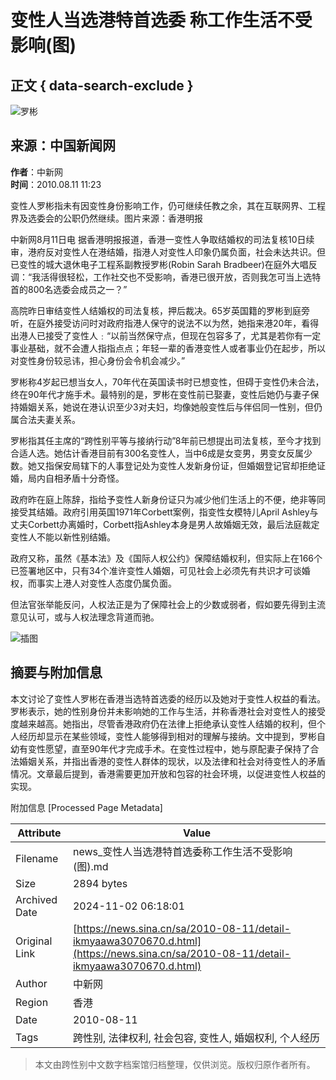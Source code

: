 # 变性人当选港特首选委 称工作生活不受影响(图)

## 正文 { data-search-exclude }


![罗彬](//n.sinaimg.cn/sinakd10200/360/w180h180/20221208/9a5e-68863e2aa95fcb69c00720aa3d256d64.jpg)

## 来源：中国新闻网

**作者**：中新网  
**时间**：2010.08.11 11:23

变性人罗彬指未有因变性身份影响工作，仍可继续任教之余，其在互联网界、工程界及选委会的公职仍然继续。图片来源：香港明报

中新网8月11日电 据香港明报报道，香港一变性人争取结婚权的司法复核10日续审，港府反对变性人在港结婚，指港人对变性人印象仍属负面，社会未达共识。但已变性的城大退休电子工程系副教授罗彬(Robin Sarah Bradbeer)在庭外大唱反调：“我活得很轻松，工作社交也不受影响，香港已很开放，否则我怎可当上选特首的800名选委会成员之一？”

高院昨日审结变性人结婚权的司法复核，押后裁决。65岁英国籍的罗彬到庭旁听，在庭外接受访问时对政府指港人保守的说法不以为然，她指来港20年，看得出港人已接受了变性人﹕“以前当然保守点，但现在包容多了，尤其是若你有一定事业基础，就不会遭人指指点点；年轻一辈的香港变性人或者事业仍在起步，所以对变性身份较忌讳，担心身份会令机会减少。”

罗彬称4岁起已想当女人，70年代在英国读书时已想变性，但碍于变性仍未合法，终在90年代才施手术。最特别的是，罗彬在变性前已娶妻，变性后她仍与妻子保持婚姻关系，她说在港认识至少3对夫妇，均像她般变性后与伴侣同一性别，但仍属合法夫妻关系。

罗彬指其任主席的“跨性别平等与接纳行动”8年前已想提出司法复核，至今才找到合适人选。她估计香港目前有300名变性人，当中6成是女变男，男变女反属少数。她又指保安局辖下的人事登记处为变性人发新身份证，但婚姻登记官却拒绝证婚，局内自相矛盾十分奇怪。

政府昨在庭上陈辞，指给予变性人新身份证只为减少他们生活上的不便，绝非等同接受其结婚。政府引用英国1971年Corbett案例，指变性女模特儿April Ashley与丈夫Corbett办离婚时，Corbett指Ashley本身是男人故婚姻无效，最后法庭裁定变性人不能以新性别结婚。

政府又称，虽然《基本法》及《国际人权公约》保障结婚权利，但实际上在166个已签署地区中，只有34个准许变性人婚姻，可见社会上必须先有共识才可谈婚权，而事实上港人对变性人态度仍属负面。

但法官张举能反问，人权法正是为了保障社会上的少数或弱者，假如要先得到主流意见认可，或与人权法理念背道而驰。

![插图](//n.sinaimg.cn/default/2fb77759/20151125/320X320.png)

## 摘要与附加信息

<!-- tcd_abstract -->
本文讨论了变性人罗彬在香港当选特首选委的经历以及她对于变性人权益的看法。罗彬表示，她的性别身份并未影响她的工作与生活，并称香港社会对变性人的接受度越来越高。她指出，尽管香港政府仍在法律上拒绝承认变性人结婚的权利，但个人经历却显示在某些领域，变性人能够得到相对的理解与接纳。文中提到，罗彬自幼有变性愿望，直至90年代才完成手术。在变性过程中，她与原配妻子保持了合法婚姻关系，并指出香港的变性人群体的现状，以及法律和社会对待变性人的矛盾情况。文章最后提到，香港需要更加开放和包容的社会环境，以促进变性人权益的实现。
<!-- tcd_abstract_end -->

附加信息 [Processed Page Metadata]

| Attribute       | Value                                  |
|-----------------|----------------------------------------|
| Filename        | news_变性人当选港特首选委称工作生活不受影响(图).md                             |
| Size            | 2894 bytes                           |
| Archived Date   | 2024-11-02 06:18:01                             |
| Original Link   | [https://news.sina.cn/sa/2010-08-11/detail-ikmyaawa3070670.d.html](https://news.sina.cn/sa/2010-08-11/detail-ikmyaawa3070670.d.html)                       |
| Author          | 中新网                               |
| Region          | 香港                               |
| Date            | 2010-08-11                                 |
| Tags            | 跨性别, 法律权利, 社会包容, 变性人, 婚姻权利, 个人经历                                 |
>
> 本文由跨性别中文数字档案馆归档整理，仅供浏览。版权归原作者所有。
>
